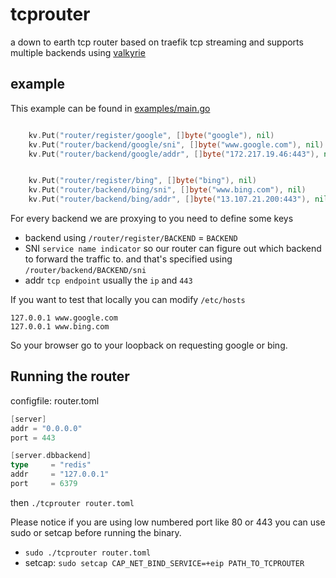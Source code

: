 # tcprouter

a down to earth tcp router based on traefik tcp streaming and supports multiple backends using [valkyrie](https://github.com/abronan/valkeyrie)


## example

This example can be found in [examples/main.go](./examples/main.go)
```go

	kv.Put("router/register/google", []byte("google"), nil)
	kv.Put("router/backend/google/sni", []byte("www.google.com"), nil)
	kv.Put("router/backend/google/addr", []byte("172.217.19.46:443"), nil)


	kv.Put("router/register/bing", []byte("bing"), nil)
	kv.Put("router/backend/bing/sni", []byte("www.bing.com"), nil)
	kv.Put("router/backend/bing/addr", []byte("13.107.21.200:443"), nil)

```
For every backend we are proxying to you need to define some keys
- backend using `/router/register/BACKEND` = `BACKEND` 
- SNI `service name indicator` so our router can figure out which backend to forward the traffic to. and that's specified using `/router/backend/BACKEND/sni` 
- addr `tcp endpoint` usually the `ip` and `443`

If you want to test that locally you can modify `/etc/hosts`
```
127.0.0.1 www.google.com
127.0.0.1 www.bing.com
```
So your browser go to your loopback on requesting google or bing.

## Running the router

configfile: router.toml
```go
[server]
addr = "0.0.0.0"
port = 443

[server.dbbackend]
type 	 = "redis"
addr     = "127.0.0.1"
port     = 6379

```
then 
`./tcprouter router.toml`


Please notice if you are using low numbered port like 80 or 443 you can use sudo or setcap before running the binary.
- `sudo ./tcprouter router.toml`
- setcap: `sudo setcap CAP_NET_BIND_SERVICE=+eip PATH_TO_TCPROUTER`
